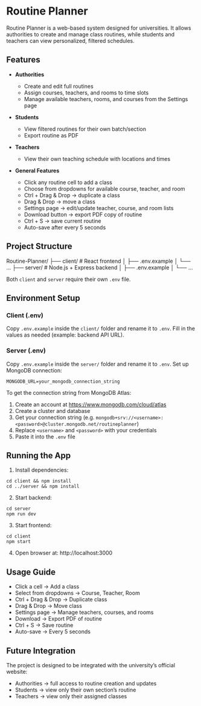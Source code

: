 # Routine Planner

Routine Planner is a web-based system designed for universities.
It allows authorities to create and manage class routines, while students and teachers can view personalized, filtered schedules.

## Features

- **Authorities**
  - Create and edit full routines
  - Assign courses, teachers, and rooms to time slots
  - Manage available teachers, rooms, and courses from the Settings page

- **Students**
  - View filtered routines for their own batch/section
  - Export routine as PDF

- **Teachers**
  - View their own teaching schedule with locations and times

- **General Features**
  - Click any routine cell to add a class
  - Choose from dropdowns for available course, teacher, and room
  - Ctrl + Drag & Drop → duplicate a class
  - Drag & Drop → move a class
  - Settings page → edit/update teacher, course, and room lists
  - Download button → export PDF copy of routine
  - Ctrl + S → save current routine
  - Auto-save after every 5 seconds

## Project Structure

Routine-Planner/
├── client/   # React frontend
│   ├── .env.example
│   └── ...
├── server/   # Node.js + Express backend
│   ├── .env.example
│   └── ...

Both `client` and `server` require their own `.env` file.

## Environment Setup

### Client (.env)
Copy `.env.example` inside the `client/` folder and rename it to `.env`.
Fill in the values as needed (example: backend API URL).

### Server (.env)
Copy `.env.example` inside the `server/` folder and rename it to `.env`.
Set up MongoDB connection:

```
MONGODB_URL=your_mongodb_connection_string
```

To get the connection string from MongoDB Atlas:
1. Create an account at https://www.mongodb.com/cloud/atlas
2. Create a cluster and database
3. Get your connection string (e.g. `mongodb+srv://<username>:<password>@cluster.mongodb.net/routineplanner`)
4. Replace `<username>` and `<password>` with your credentials
5. Paste it into the `.env` file

## Running the App

1. Install dependencies:
```
cd client && npm install
cd ../server && npm install
```

2. Start backend:
```
cd server
npm run dev
```

3. Start frontend:
```
cd client
npm start
```

4. Open browser at: http://localhost:3000

## Usage Guide

- Click a cell → Add a class
- Select from dropdowns → Course, Teacher, Room
- Ctrl + Drag & Drop → Duplicate class
- Drag & Drop → Move class
- Settings page → Manage teachers, courses, and rooms
- Download → Export PDF of routine
- Ctrl + S → Save routine
- Auto-save → Every 5 seconds

## Future Integration

The project is designed to be integrated with the university’s official website:
- Authorities → full access to routine creation and updates
- Students → view only their own section’s routine
- Teachers → view only their assigned classes
